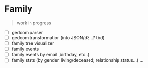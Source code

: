 # Family
> work in progress

- [ ] gedcom parser
- [ ] gedcom transformation (into JSON/d3...? tbd)
- [ ] family tree visualizer
- [ ] family events 
- [ ] family events by email (birthday, etc..)
- [ ] family stats (by gender; living/deceased; relationship status...)
...